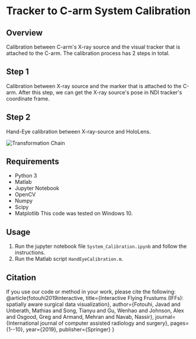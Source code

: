 # Tracker to C-arm System Calibration

## Overview
Calibration between C-arm's X-ray source and the visual tracker that is attached to the C-arm. The calibration process has 2 steps in total.

## Step 1 
Calibration between X-ray source and the marker that is attached to the C-arm. After this step, we can get the X-ray source's pose in NDI tracker's coordinate frame.

## Step 2
Hand-Eye calibration between X-ray-source and HoloLens. 

![Transformation Chain](https://raw.githubusercontent.com/stytim/Tracker-to-C-arm-System-Calibration/master/Readme_Images/transformation.jpg)

## Requirements
* Python 3
* Matlab
* Jupyter Notebook
* OpenCV
* Numpy
* Scipy
* Matplotlib
This code was tested on Windows 10. 

## Usage
1. Run the jupyter notebook file `System_Calibration.ipynb` and follow the instructions.
2. Run the Matlab script `HandEyeCalibration.m`.

## Citation
If you use our code or method in your work, please cite the following:
@article{fotouhi2019interactive,
  title={Interactive Flying Frustums (IFFs): spatially aware surgical data visualization},
  author={Fotouhi, Javad and Unberath, Mathias and Song, Tianyu and Gu, Wenhao and Johnson, Alex and Osgood, Greg and Armand, Mehran and Navab, Nassir},
  journal={International journal of computer assisted radiology and surgery},
  pages={1--10},
  year={2019},
  publisher={Springer}
}

